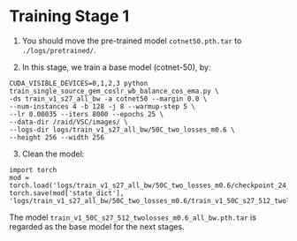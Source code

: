 # Training Stage 1

1. You should move the pre-trained model ```cotnet50.pth.tar``` to ```./logs/pretrained/```.

2. In this stage, we train a base model (cotnet-50), by:

```
CUDA_VISIBLE_DEVICES=0,1,2,3 python train_single_source_gem_coslr_wb_balance_cos_ema.py \
-ds train_v1_s27_all_bw -a cotnet50 --margin 0.0 \
--num-instances 4 -b 128 -j 8 --warmup-step 5 \
--lr 0.00035 --iters 8000 --epochs 25 \
--data-dir /raid/VSC/images/ \
--logs-dir logs/train_v1_s27_all_bw/50C_two_losses_m0.6 \
--height 256 --width 256
```

3. Clean the model:

```
import torch
mod = torch.load('logs/train_v1_s27_all_bw/50C_two_losses_m0.6/checkpoint_24_ema.pth.tar',map_location='cpu')
torch.save(mod['state_dict'], 'logs/train_v1_s27_all_bw/50C_two_losses_m0.6/train_v1_50C_s27_512_twolosses_m0.6_all_bw.pth.tar')
```

The model ```train_v1_50C_s27_512_twolosses_m0.6_all_bw.pth.tar``` is regarded as the base model for the next stages.
